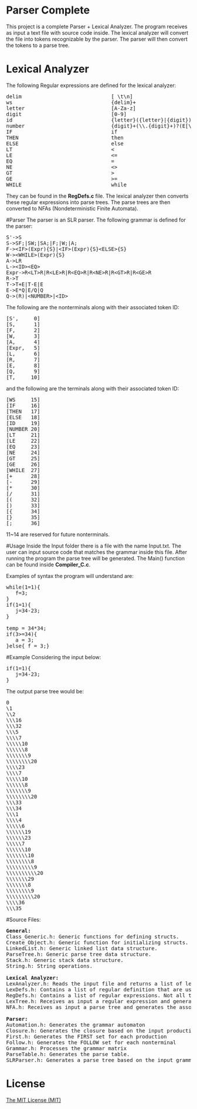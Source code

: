 # Parser Complete
This project is a complete Parser + Lexical Analyzer. The program receives as input a text file with source code inside. The lexical analyzer will convert the file into tokens recognizable by the parser. The parser will then convert the tokens to a parse tree. 

# Lexical Analyzer
The following Regular expressions are defined for the lexical analyzer:
<pre>
delim                             [ \t\n]
ws                                {delim}+
letter                            [A-Za-z]
digit                             [0-9]
id                                {letter}({letter}|{digit})*
number                            {digit}+(\\.{digit}+)?(E[\\+\\-]?{digit}+)?
IF                                if
THEN                              then 
ELSE                              else
LT                                <
LE                                <=
EQ                                =
NE                                <>        
GT                                >
GE                                >=
WHILE                             while
</pre>

They can  be found in the <b>RegDefs.c</b> file. The lexical analyzer then converts these regular expressions into parse trees. The parse trees are then converted to NFAs (Nondeterministic Finite Automata).

#Parser
The parser is an SLR parser. The following grammar is defined for the parser:
<pre>
S'->S
S->SF;|SW;|SA;|F;|W;|A;
F->&lt;IF>(Expr){S}|&lt;IF>(Expr){S}&lt;ELSE>{S}
W->&lt;WHILE>(Expr){S}
A->LR
L->&lt;ID>&lt;EQ>
Expr->R&lt;LT>R|R&lt;LE>R|R&lt;EQ>R|R&lt;NE>R|R&lt;GT>R|R&lt;GE>R
R->T
T->T+E|T-E|E
E->E*Q|E/Q|Q
Q->(R)|&lt;NUMBER>|&lt;ID>
</pre>

The following are the nonterminals along with their associated token ID:
<pre>
[S',     0]
[S,      1]
[F,      2]
[W,      3]
[A,      4]
[Expr,   5]
[L,      6]
[R,      7]
[E,      8]
[Q,      9]
[T,     10]
</pre>

and the following are the terminals along with their associated token ID:
<pre>
[WS     15]
[IF     16]
[THEN   17]
[ELSE   18]
[ID     19]
[NUMBER 20]
[LT     21]
[LE     22]
[EQ     23]
[NE     24]
[GT     25]
[GE     26]
[WHILE  27]
[+      28]
[-      29]
[*      30]
[/      31]
[(      32]
[)      33]
[{      34]
[}      35]
[;      36]
</pre>

11~14 are reserved for future nonterminals. 

#Usage
Inside the Input folder there is a file with the name Input.txt. The user can input source code that matches the grammar inside this file. After running the program the parse tree will be generated. The Main() function can be found inside <b>Compiler_C.c</b>.

Examples of syntax the program will understand are:
<pre>
while(1=1){
   f=3;
}
if(1=1){
   j=34-23;
}

temp = 34*34;
if(3>=34){
   a = 3;
}else{ f = 3;}
</pre>

#Example
Considering the input below:
<pre>
if(1=1){
   j=34-23;
}
</pre>

The output parse tree would be:
<pre>
0
\1
\\2
\\\16
\\\32
\\\5
\\\\7
\\\\\10
\\\\\\8
\\\\\\\9
\\\\\\\\20
\\\\23
\\\\7
\\\\\10
\\\\\\8
\\\\\\\9
\\\\\\\\20
\\\33
\\\34
\\\1
\\\\4
\\\\\6
\\\\\\19
\\\\\\23
\\\\\7
\\\\\\10
\\\\\\\10
\\\\\\\\8
\\\\\\\\\9
\\\\\\\\\\20
\\\\\\\29
\\\\\\\8
\\\\\\\\9
\\\\\\\\\20
\\\\36
\\\35
</pre>

#Source Files:
<pre>
<b>General:</b>
Class_Generic.h: Generic functions for defining structs. 
Create_Object.h: Generic function for initializing structs.
LinkedList.h: Generic linked list data structure.
ParseTree.h: Generic parse tree data structure.
Stack.h: Generic stack data structure.
String.h: String operations.

<b>Lexical Analyzer:</b>
LexAnalyzer.h: Reads the input file and returns a list of lexems
LexDefs.h: Contains a list of regular definition that are used for determining lexems
RegDefs.h: Contains a list of regular expressions. Not all the regular expressions are lexems. The file also expands the regular expressions where another regular expression is used in side it
LexTree.h: Receives as input a regular expression and generates the associated parse tree
NFA.h: Receives as input a parse tree and generates the associated nondeterministic finite autamata (NFA).

<b>Parser:</b>
Automation.h: Generates the grammar automaton
Closure.h: Generates the closure based on the input production and dot position.
First.h: Generates the FIRST set for each production
Follow.h: Generates the FOLLOW set for each nonterminal
Grammar.h: Processes the grammar matrix
ParseTable.h: Generates the parse table.
SLRParser.h: Generates a parse tree based on the input grammar and input list of tokens
</pre>
# License
[The MIT License (MIT)](http://opensource.org/licenses/MIT)
